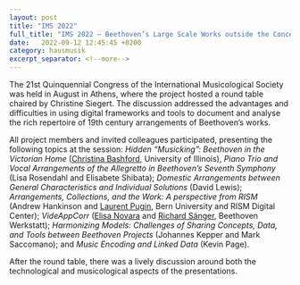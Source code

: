 ```yaml
---
layout: post
title: "IMS 2022"
full_title: "IMS 2022 — Beethoven’s Large Scale Works outside the Concert Hall: Towards a Digital Representation of Domestic Arrangements"
date:   2022-09-12 12:45:45 +0200
category: hausmusik
excerpt_separator: <!--more-->
---
```


The 21st Quinquennial Congress of the International Musicological Society was held in August in Athens, where the project hosted a round table chaired by Christine Siegert. The discussion addressed the advantages and difficulties in using digital frameworks and tools to document and analyse the rich repertoire of 19th century arrangements of Beethoven’s works.

<!--more-->

All project members and invited colleagues participated, presenting the following topics at the session: _Hidden “Musicking”: Beethoven in the Victorian Home_ ([Christina Bashford](https://music.illinois.edu/people/profiles/christina-bashford/), University of Illinois), _Piano Trio and Vocal Arrangements of the Allegretto in Beethoven’s Seventh Symphony_ (Lisa Rosendahl and Elisabete Shibata); _Domestic Arrangements between General Characteristics and Individual Solutions_ (David Lewis); _Arrangements, Collections, and the Work: A perspective from RISM_ (Andrew Hankinson and [Laurent Pugin](https://www.dh.unibe.ch/ueber_uns/personen/pd_dr_pugin_laurent/index_ger.html), Bern University and RISM Digital Center); _VideAppCorr_ ([Elisa Novara](https://www.beethoven.de/de/person/view/5746055551385600/Elisa-) and [Richard Sänger](https://www.beethoven.de/de/person/view/5674823384563712/Richard-), Beethoven Werkstatt); _Harmonizing Models: Challenges of Sharing Concepts, Data, and Tools between Beethoven Projects_ (Johannes Kepper and Mark Saccomano); and _Music Encoding and Linked Data_ (Kevin Page).

After the round table, there was a lively discussion around both the technological and musicological aspects of the presentations.
